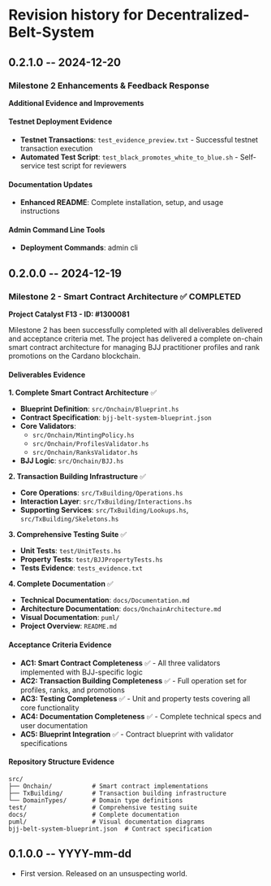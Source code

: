 # Revision history for Decentralized-Belt-System


## 0.2.1.0 -- 2024-12-20

### Milestone 2 Enhancements & Feedback Response

**Additional Evidence and Improvements**

#### Testnet Deployment Evidence
- **Testnet Transactions**: `test_evidence_preview.txt` - Successful testnet transaction execution
- **Automated Test Script**: `test_black_promotes_white_to_blue.sh` - Self-service test script for reviewers

#### Documentation Updates
- **Enhanced README**: Complete installation, setup, and usage instructions


#### Admin Command Line Tools
- **Deployment Commands**: admin cli


## 0.2.0.0 -- 2024-12-19

### Milestone 2 - Smart Contract Architecture ✅ COMPLETED

**Project Catalyst F13 - ID: #1300081**

Milestone 2 has been successfully completed with all deliverables delivered and acceptance criteria met. The project has delivered a complete on-chain smart contract architecture for managing BJJ practitioner profiles and rank promotions on the Cardano blockchain.

#### Deliverables Evidence

**1. Complete Smart Contract Architecture** ✅
- **Blueprint Definition**: `src/Onchain/Blueprint.hs` 
- **Contract Specification**: `bjj-belt-system-blueprint.json`
- **Core Validators**: 
  - `src/Onchain/MintingPolicy.hs` 
  - `src/Onchain/ProfilesValidator.hs` 
  - `src/Onchain/RanksValidator.hs` 
- **BJJ Logic**: `src/Onchain/BJJ.hs` 

**2. Transaction Building Infrastructure** ✅
- **Core Operations**: `src/TxBuilding/Operations.hs`  
- **Interaction Layer**: `src/TxBuilding/Interactions.hs`  
- **Supporting Services**: `src/TxBuilding/Lookups.hs`, `src/TxBuilding/Skeletons.hs` 

**3. Comprehensive Testing Suite** ✅
- **Unit Tests**: `test/UnitTests.hs`
- **Property Tests**: `test/BJJPropertyTests.hs` 
- **Tests Evidence**: `tests_evidence.txt` 

**4. Complete Documentation** ✅
- **Technical Documentation**: `docs/Documentation.md`  
- **Architecture Documentation**: `docs/OnchainArchitecture.md`
- **Visual Documentation**: `puml/` 
- **Project Overview**: `README.md`

#### Acceptance Criteria Evidence

- **AC1: Smart Contract Completeness** ✅ - All three validators implemented with BJJ-specific logic
- **AC2: Transaction Building Completeness** ✅ - Full operation set for profiles, ranks, and promotions  
- **AC3: Testing Completeness** ✅ - Unit and property tests covering all core functionality
- **AC4: Documentation Completeness** ✅ - Complete technical specs and user documentation
- **AC5: Blueprint Integration** ✅ - Contract blueprint with validator specifications

#### Repository Structure Evidence

```
src/
├── Onchain/           # Smart contract implementations
├── TxBuilding/        # Transaction building infrastructure  
└── DomainTypes/       # Domain type definitions
test/                  # Comprehensive testing suite
docs/                  # Complete documentation
puml/                  # Visual documentation diagrams
bjj-belt-system-blueprint.json  # Contract specification
```

## 0.1.0.0 -- YYYY-mm-dd

* First version. Released on an unsuspecting world.
